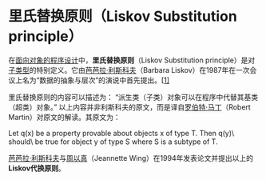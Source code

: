 # **里氏替换原则**（Liskov Substitution principle）

在[面向对象的程序设计](https://zh.wikipedia.org/wiki/面向对象的程序设计)中，**里氏替换原则**（Liskov Substitution principle）是对[子类型](https://zh.wikipedia.org/wiki/子类型)的特别定义。它由[芭芭拉·利斯科夫](https://zh.wikipedia.org/wiki/芭芭拉·利斯科夫)（Barbara Liskov）在1987年在一次会议上名为“数据的抽象与层次”的演说中首先提出。[[1\]](https://zh.wikipedia.org/zh-cn/里氏替换原则#cite_note-FamilyValues-1)

里氏替换原则的内容可以描述为： “派生类（子类）对象可以在程序中代替其基类（超类）对象。” 以上内容并非利斯科夫的原文，而是译自[罗伯特·马丁](https://zh.wikipedia.org/wiki/罗伯特·马丁)（Robert Martin）对原文的解读。其原文为：

Let q(x) be a property provable about objects x of type T. Then q(y)\ should\ be true for object y of type S where S is a subtype of T.

[芭芭拉·利斯科夫](https://zh.wikipedia.org/wiki/芭芭拉·利斯科夫)与[周以真](https://zh.wikipedia.org/wiki/周以真)（Jeannette Wing）在1994年发表论文并提出以上的**Liskov代换原则**。